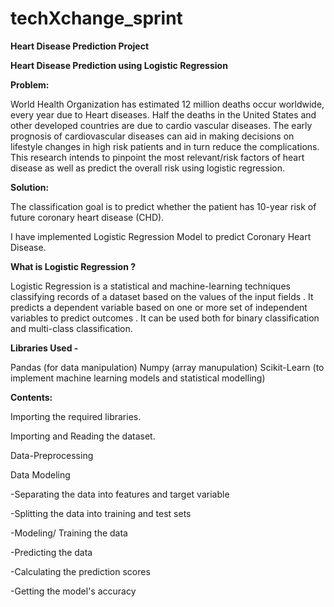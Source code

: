 # techXchange_sprint
**Heart Disease Prediction Project**

**Heart Disease Prediction using Logistic Regression**

**Problem:**

World Health Organization has estimated 12 million deaths occur worldwide, every year due to Heart diseases. Half the deaths in the United States and other developed countries are due to cardio vascular diseases. The early prognosis of cardiovascular diseases can aid in making decisions on lifestyle changes in high risk patients and in turn reduce the complications. This research intends to pinpoint the most relevant/risk factors of heart disease as well as predict the overall risk using logistic regression.

**Solution:**

The classification goal is to predict whether the patient has 10-year risk of future coronary heart disease (CHD).

I have implemented Logistic Regression Model to predict Coronary Heart Disease.

**What is Logistic Regression ?**

Logistic Regression is a statistical and machine-learning techniques classifying records of a dataset based on the values of the input fields . It predicts a dependent variable based on one or more set of independent variables to predict outcomes . It can be used both for binary classification and multi-class classification.

**Libraries Used -**

Pandas (for data manipulation)
Numpy (array manupulation)
Scikit-Learn (to implement machine learning models and statistical modelling)

**Contents:**

Importing the required libraries.

Importing and Reading the dataset.

Data-Preprocessing

Data Modeling

-Separating the data into features and target variable

-Splitting the data into training and test sets

-Modeling/ Training the data

-Predicting the data

-Calculating the prediction scores

-Getting the model's accuracy


